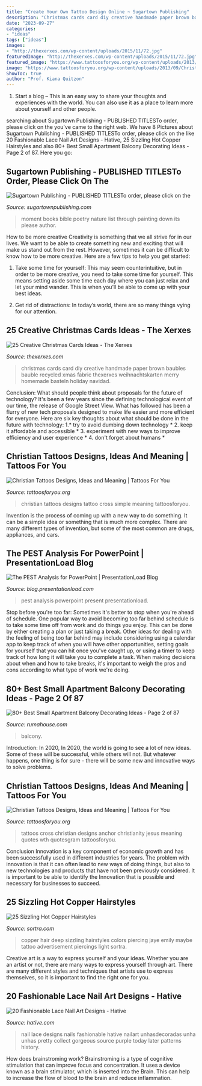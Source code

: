 ```yaml
---
title: "Create Your Own Tattoo Design Online ~ Sugartown Publishing"
description: "Christmas cards card diy creative handmade paper brown baubles bauble recycled xmas fabric thexerxes weihnachtskarten merry homemade basteln holiday navidad"
date: "2023-09-27"
categories:
- "ideas"
tags: ["ideas"]
images:
- "http://thexerxes.com/wp-content/uploads/2015/11/72.jpg"
featuredImage: "http://thexerxes.com/wp-content/uploads/2015/11/72.jpg"
featured_image: "https://www.tattoosforyou.org/wp-content/uploads/2013/09/Christianity-Tattoos.jpg"
image: "https://www.tattoosforyou.org/wp-content/uploads/2013/09/Christianity-Tattoos.jpg"
ShowToc: true
author: "Prof. Kiana Quitzon"
---
```



1. Start a blog – This is an easy way to share your thoughts and experiences with the world. You can also use it as a place to learn more about yourself and other people.

	

		
searching about Sugartown Publishing - PUBLISHED TITLESTo order, please click on the you've came to the right web. We have 8 Pictures about Sugartown Publishing - PUBLISHED TITLESTo order, please click on the like 20 Fashionable Lace Nail Art Designs - Hative, 25 Sizzling Hot Copper Hairstyles and also 80+ Best Small Apartment Balcony Decorating Ideas - Page 2 of 87. Here you go:
		
    
## Sugartown Publishing - PUBLISHED TITLESTo Order, Please Click On The

<img loading=lazy src="http://sugartownpublishing.com/yahoo_site_admin/assets/images/It_Lasts_a_Moment_Horse_Final_Cover.336114602_std.jpg" onerror="this.onerror=null;this.src='https://tse4.mm.bing.net/th?id=OIP.jJweOkIiFGn-a352LxDA6wAAAA&amp;pid=15.1';" alt="Sugartown Publishing - PUBLISHED TITLESTo order, please click on the">

_Source: sugartownpublishing.com_

>moment books bible poetry nature list through painting down its please author. 

	

How to be more creative
Creativity is something that we all strive for in our lives. We want to be able to create something new and exciting that will make us stand out from the rest. However, sometimes it can be difficult to know how to be more creative. Here are a few tips to help you get started:
1. Take some time for yourself: This may seem counterintuitive, but in order to be more creative, you need to take some time for yourself. This means setting aside some time each day where you can just relax and let your mind wander. This is when you’ll be able to come up with your best ideas.

2. Get rid of distractions: In today’s world, there are so many things vying for our attention.

    
## 25 Creative Christmas Cards Ideas - The Xerxes

<img loading=lazy src="http://thexerxes.com/wp-content/uploads/2015/11/72.jpg" onerror="this.onerror=null;this.src='https://tse1.mm.bing.net/th?id=OIP.U1-bcCKPv6RqP_8tijcqLgHaJ5&amp;pid=15.1';" alt="25 Creative Christmas Cards Ideas - The Xerxes">

_Source: thexerxes.com_

>christmas cards card diy creative handmade paper brown baubles bauble recycled xmas fabric thexerxes weihnachtskarten merry homemade basteln holiday navidad. 

	

Conclusion: What should people think about proposals for the future of technology?
It's been a few years since the defining technological event of our time, the release of Google Street View. What has followed has been a flurry of new tech proposals designed to make life easier and more efficient for everyone. Here are six key thoughts about what should be done in the future with technology: 
1.* try to avoid dumbing down technology *
2. keep it affordable and accessible *
3. experiment with new ways to improve efficiency and user experience *
4. don't forget about humans *

    
## Christian Tattoos Designs, Ideas And Meaning | Tattoos For You

<img loading=lazy src="http://www.tattoosforyou.org/wp-content/uploads/2013/09/Christian-Tattoos-Designs.jpg" onerror="this.onerror=null;this.src='https://tse3.mm.bing.net/th?id=OIP.X8h-asSP2QaLGAGbD2yuRAHaJ4&amp;pid=15.1';" alt="Christian Tattoos Designs, Ideas and Meaning | Tattoos For You">

_Source: tattoosforyou.org_

>christian tattoos designs tattoo cross simple meaning tattoosforyou. 

	

Invention is the process of coming up with a new way to do something. It can be a simple idea or something that is much more complex. There are many different types of invention, but some of the most common are drugs, appliances, and cars.

    
## The PEST Analysis For PowerPoint | PresentationLoad Blog

<img loading=lazy src="https://blog.presentationload.com/wp-content/uploads/2014/10/PEST-Analysis-2.png" onerror="this.onerror=null;this.src='https://tse2.mm.bing.net/th?id=OIP.PoZCBMlWcuCQt6AyMM6N_wHaEK&amp;pid=15.1';" alt="The PEST Analysis for PowerPoint | PresentationLoad Blog">

_Source: blog.presentationload.com_

>pest analysis powerpoint present presentationload. 

	

Stop before you're too far: Sometimes it's better to stop when you're ahead of schedule.
One popular way to avoid becoming too far behind schedule is to take some time off from work and do things you enjoy. This can be done by either creating a plan or just taking a break. Other ideas for dealing with the feeling of being too far behind may include considering using a calendar app to keep track of when you will have other opportunities, setting goals for yourself that you can hit once you've caught up, or using a timer to keep track of how long it will take you to complete a task. When making decisions about when and how to take breaks, it's important to weigh the pros and cons according to what type of work we're doing.

    
## 80+ Best Small Apartment Balcony Decorating Ideas - Page 2 Of 87

<img loading=lazy src="http://rumahouse.com/wp-content/uploads/2018/10/80-Best-Small-Apartment-Balcony-Decorating-Ideas-02.jpg" onerror="this.onerror=null;this.src='https://tse1.mm.bing.net/th?id=OIP.tAYLZUbwjtgPe5WGDoBACgHaLF&amp;pid=15.1';" alt="80+ Best Small Apartment Balcony Decorating Ideas - Page 2 of 87">

_Source: rumahouse.com_

>balcony. 

	

Introduction: In 2020,
In 2020, the world is going to see a lot of new ideas. Some of these will be successful, while others will not. But whatever happens, one thing is for sure - there will be some new and innovative ways to solve problems.

    
## Christian Tattoos Designs, Ideas And Meaning | Tattoos For You

<img loading=lazy src="https://www.tattoosforyou.org/wp-content/uploads/2013/09/Christianity-Tattoos.jpg" onerror="this.onerror=null;this.src='https://tse4.mm.bing.net/th?id=OIP.xornkHmuGCjpIxNNDR4dQgHaJ6&amp;pid=15.1';" alt="Christian Tattoos Designs, Ideas and Meaning | Tattoos For You">

_Source: tattoosforyou.org_

>tattoos cross christian designs anchor christianity jesus meaning quotes wth quotesgram tattoosforyou. 

	

Conclusion
Innovation is a key component of economic growth and has been successfully used in different industries for years. The problem with innovation is that it can often lead to new ways of doing things, but also to new technologies and products that have not been previously considered. It is important to be able to identify the Innovation that is possible and necessary for businesses to succeed.

    
## 25 Sizzling Hot Copper Hairstyles

<img loading=lazy src="https://www.sortra.com/wp-content/uploads/2014/08/copper005.jpg" onerror="this.onerror=null;this.src='https://tse1.mm.bing.net/th?id=OIP.SvYOLbEcq9uaBVRu0jGWwwHaJ-&amp;pid=15.1';" alt="25 Sizzling Hot Copper Hairstyles">

_Source: sortra.com_

>copper hair deep sizzling hairstyles colors piercing jaye emily maybe tattoo advertisement piercings light sortra. 

	

Creative art is a way to express yourself and your ideas. Whether you are an artist or not, there are many ways to express yourself through art. There are many different styles and techniques that artists use to express themselves, so it is important to find the right one for you.

    
## 20 Fashionable Lace Nail Art Designs - Hative

<img loading=lazy src="https://hative.com/wp-content/uploads/2014/11/lace-nail-art-designs/4-fashionable-lace-nail-art-designs.jpg" onerror="this.onerror=null;this.src='https://tse3.mm.bing.net/th?id=OIP.3o8xGyvX-11l0Ws8MDzjkQHaLI&amp;pid=15.1';" alt="20 Fashionable Lace Nail Art Designs - Hative">

_Source: hative.com_

>nail lace designs nails fashionable hative nailart unhasdecoradas unha unhas pretty collect gorgeous source purple today later patterns history. 

	

How does brainstroming work?
Brainstroming is a type of cognitive stimulation that can improve focus and concentration. It uses a device known as a brain stimulator, which is inserted into the Brain. This can help to increase the flow of blood to the brain and reduce inflammation.

